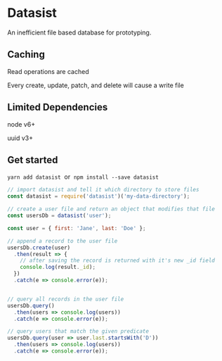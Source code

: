# Datasist
An inefficient file based database for prototyping.

## Caching

Read operations are cached

Every create, update, patch, and delete will cause a write file

## Limited Dependencies

node v6+

uuid v3+

## Get started

`yarn add datasist`&nbsp;&nbsp;or&nbsp;&nbsp;`npm install --save datasist`

```javascript
// import datasist and tell it which directory to store files
const datasist = require('datasist')('my-data-directory');

// create a user file and return an object that modifies that file
const usersDb = datasist('user');

const user = { first: 'Jane', last: 'Doe' };

// append a record to the user file
usersDb.create(user)
  .then(result => {
    // after saving the record is returned with it's new _id field
    console.log(result._id);
  })
  .catch(e => console.error(e));


// query all records in the user file
usersDb.query()
  .then(users => console.log(users))
  .catch(e => console.error(e));

// query users that match the given predicate
usersDb.query(user => user.last.startsWith('D'))
  .then(users => console.log(users))
  .catch(e => console.error(e));
```
